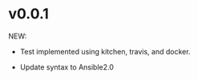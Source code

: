 v0.0.1
======
NEW:

- Test implemented using kitchen, travis, and docker.

- Update syntax to Ansible2.0

